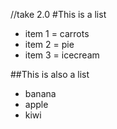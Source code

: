 //take 2.0
#This is a list
- item 1 = carrots
- item 2 = pie
- item 3 = icecream

##This is also a list
- banana
- apple
- kiwi
